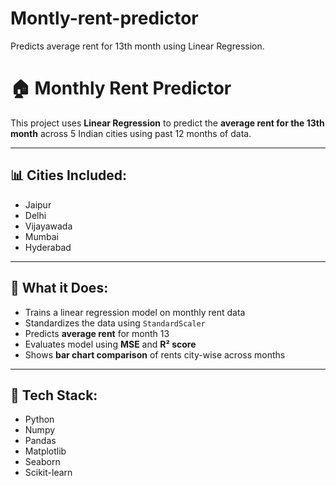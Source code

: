 # Montly-rent-predictor
Predicts average rent for 13th month using Linear Regression.
# 🏠 Monthly Rent Predictor

This project uses **Linear Regression** to predict the **average rent for the 13th month** across 5 Indian cities using past 12 months of data.

---

## 📊 Cities Included:
- Jaipur
- Delhi
- Vijayawada
- Mumbai
- Hyderabad

---

## 📌 What it Does:
- Trains a linear regression model on monthly rent data
- Standardizes the data using `StandardScaler`
- Predicts **average rent** for month 13
- Evaluates model using **MSE** and **R² score**
- Shows **bar chart comparison** of rents city-wise across months

---

## 🔧 Tech Stack:
- Python
- Numpy
- Pandas
- Matplotlib
- Seaborn
- Scikit-learn


